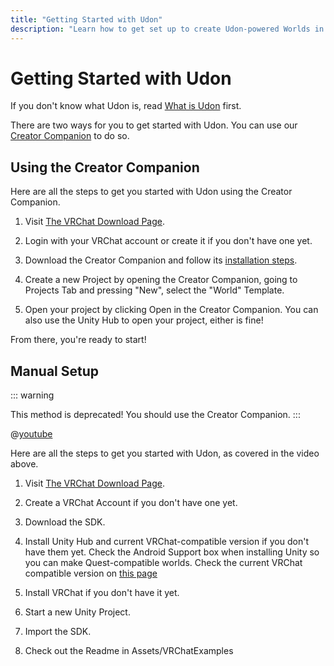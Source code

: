 ```yaml
---
title: "Getting Started with Udon"
description: "Learn how to get set up to create Udon-powered Worlds in VRChat."
---
```


# Getting Started with Udon

If you don't know what Udon is, read [What is Udon](/creators.vrchat.com/worlds/udon/) first. 

There are two ways for you to get started with Udon. You can use our [Creator Companion](https://vcc.docs.vrchat.com) to do so. 

## Using the Creator Companion

Here are all the steps to get you started with Udon using the Creator Companion.

1. Visit [The VRChat Download Page](https://vrchat.com/home/download).

2. Login with your VRChat account or create it if you don't have one yet.

3. Download the Creator Companion and follow its [installation steps](https://vcc.docs.vrchat.com/guides/getting-started). 

4. Create a new Project by opening the Creator Companion, going to Projects Tab and pressing "New", select the "World" Template.

5. Open your project by clicking Open in the Creator Companion. You can also use the Unity Hub to open your project, either is fine!

From there, you're ready to start!

## Manual Setup
::: warning

This method is deprecated! You should use the Creator Companion.
:::

@[youtube](https://www.youtube.com/watch?v=8gXzBTqlP6I)

Here are all the steps to get you started with Udon, as covered in the video above.

1. Visit [The VRChat Download Page](https://vrchat.com/home/download).

2. Create a VRChat Account if you don't have one yet.

3. Download the SDK.

4. Install Unity Hub and current VRChat-compatible version if you don't have them yet. Check the Android Support box when installing Unity so you can make Quest-compatible worlds. Check the current VRChat compatible version on [this page](/creators.vrchat.com/sdk/upgrade/current-unity-version)

5. Install VRChat if you don't have it yet.

6. Start a new Unity Project.

7. Import the SDK.

8. Check out the Readme in Assets/VRChatExamples